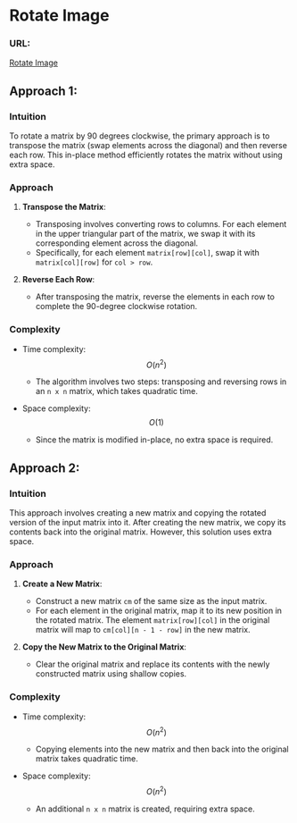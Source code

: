 # Rotate Image

### URL:
[Rotate Image](https://leetcode.com/problems/rotate-image/)

## Approach 1:

### Intuition
To rotate a matrix by 90 degrees clockwise, the primary approach is to transpose the matrix (swap elements across the diagonal) and then reverse each row. This in-place method efficiently rotates the matrix without using extra space.

### Approach
1. **Transpose the Matrix**:
   - Transposing involves converting rows to columns. For each element in the upper triangular part of the matrix, we swap it with its corresponding element across the diagonal.
   - Specifically, for each element `matrix[row][col]`, swap it with `matrix[col][row]` for `col > row`.

2. **Reverse Each Row**:
   - After transposing the matrix, reverse the elements in each row to complete the 90-degree clockwise rotation.

### Complexity
- Time complexity: $$O(n^2)$$
  - The algorithm involves two steps: transposing and reversing rows in an `n x n` matrix, which takes quadratic time.

- Space complexity: $$O(1)$$
  - Since the matrix is modified in-place, no extra space is required.

## Approach 2:

### Intuition
This approach involves creating a new matrix and copying the rotated version of the input matrix into it. After creating the new matrix, we copy its contents back into the original matrix. However, this solution uses extra space.

### Approach
1. **Create a New Matrix**:
   - Construct a new matrix `cm` of the same size as the input matrix.
   - For each element in the original matrix, map it to its new position in the rotated matrix. The element `matrix[row][col]` in the original matrix will map to `cm[col][n - 1 - row]` in the new matrix.

2. **Copy the New Matrix to the Original Matrix**:
   - Clear the original matrix and replace its contents with the newly constructed matrix using shallow copies.

### Complexity
- Time complexity: $$O(n^2)$$
  - Copying elements into the new matrix and then back into the original matrix takes quadratic time.

- Space complexity: $$O(n^2)$$
  - An additional `n x n` matrix is created, requiring extra space.
